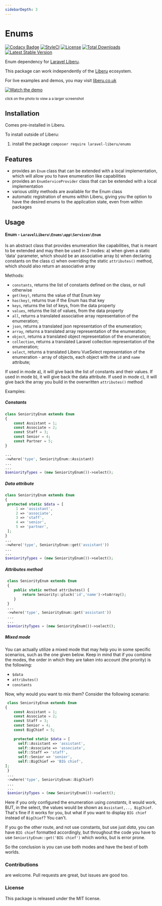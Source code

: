 ```yaml
---
sidebarDepth: 3
---
```


# Enums

[![Codacy Badge](https://api.codacy.com/project/badge/Grade/6e342eff10f24db5b89be5fe203e424d)](https://www.codacy.com/app/laravel-liberu/enums?utm_source=github.com&amp;utm_medium=referral&amp;utm_content=laravel-liberu/enums&amp;utm_campaign=Badge_Grade)
[![StyleCI](https://github.styleci.io/repos/85492361/shield?branch=master)](https://github.styleci.io/repos/85492361)
[![License](https://poser.pugx.org/laravel-liberu/enums/license)](https://packagist.org/packages/laravel-liberu/datatable)
[![Total Downloads](https://poser.pugx.org/laravel-liberu/enums/downloads)](https://packagist.org/packages/laravel-liberu/enums)
[![Latest Stable Version](https://poser.pugx.org/laravel-liberu/enums/version)](https://packagist.org/packages/laravel-liberu/enums)

Enum dependency for [Laravel Liberu](https://github.com/laravel-liberu/Liberu).

This package can work independently of the [Liberu](https://github.com/laravel-liberu/Liberu) ecosystem.

For live examples and demos, you may visit [liberu.co.uk](https://www.liberu.co.uk)

[![Watch the demo](https://laravel-liberu.github.io/enums/screenshots/bulma_001_thumb.png)](https://laravel-liberu.github.io/enums/screenshots/bulma_001.png)

<sup>click on the photo to view a a larger screenshot</sup>

## Installation

Comes pre-installed in Liberu.

To install outside of Liberu:

1. install the package `composer require laravel-liberu/enums` 


## Features

- provides an `Enum` class that can be extended with a local implementation, which will allow you to have 
enumeration like capabilities
- provides an `EnumServiceProvider` class that can be extended with a local implementation
- various utility methods are available for the Enum class
- automatic registration of enums within Liberu, giving you the option to have the desired enums to the application state,
even from within packages

## Usage

#### Enum - `LaravelLiberu\Enums\app\Services\Enum`

Is an abstract class that provides enumeration like capabilities, that is meant to be extended 
and may then be used in 3 modes:
a) when given a static 'data' parameter, which should be an associative array
b) when declaring constants on the class
c) when overriding the static `attributes()` method, which should also return an associative array

Methods:
 - `constants`, returns the list of constants defined on the class, or null otherwise
 - `get(key)`, returns the value of that Enum key
 - `has(key)`, returns true if the Enum has that key
 - `keys`, returns the list of keys, from the data property
 - `values`, returns the list of values, from the data property
 - `all`, returns a translated associative array representation of the enumeration; 
 - `json`, returns a translated json representation of the enumeration; 
 - `array`, returns a translated array representation of the enumeration; 
 - `object`, returns a translated object representation of the enumeration; 
 - `collection`, returns a translated Laravel collection representation of the enumeration; 
 - `select`, returns a translated Liberu VueSelect representation of the enumeration - array of objects, 
 each object with the `id` and `name` attribute;
 
 If used in mode a), it will give back the list of constants and their values.
 If used in mode b), it will give back the data attribute.
 If used in mode c), it will give back the array you build in the overwritten `attributes()` method
 
 Examples:
 
 ##### Constants
 ```php
 class SeniorityEnum extends Enum
 {
     const Assistant = 1;
     const Associate = 2;
     const Staff = 3;
     const Senior = 4;
     const Partner = 5;
 }
 
 ...
 ->where('type', SeniorityEnum::Assistant)
 ...
 ...
 $seniorityTypes = (new SeniorityEnum())->select();
 ```
 
 ##### Data attribute
 ```php
 class SeniorityEnum extends Enum
{
  protected static $data = [
      1 => 'assistant',
      2 => 'associate',
      3 => 'staff',
      4 => 'senior',
      5 => 'partner',
  ];
 }
 ...
 ->where('type', SeniorityEnum::get('assistant'))
 ...
 ...
 $seniorityTypes = (new SeniorityEnum())->select();  
 ```

##### Attributes method
```php
 class SeniorityEnum extends Enum
 {
    public static method attributes() {
        return Seniority::pluck('id','name')->toArray();
    }
 }
 ...
 ->where('type', SeniorityEnum::get('assistant'))
 ...
 ...
 $seniorityTypes = (new SeniorityEnum())->select();  
 ```

##### Mixed mode
You can actually utilize a mixed mode that may help you in some specific scenarios, such as the one given below.
Keep in mind that if you combine the modes, the order in which they are taken into account (the priority) 
is the following:
- `$data`
- `attributes()` 
- `constants`

Now, why would you want to mix them? Consider the following scenario:

```php
 class SeniorityEnum extends Enum
{
    const Assistant = 1;
    const Associate = 2;
    const Staff = 3;
    const Senior = 4;
    const BigChief = 5;
    
    protected static $data = [
      self::Assistant => 'assistant',
      self::Associate => 'associate',
      self::Staff => 'staff',
      self::Senior => 'senior',
      self::BigChief => 'BIG chief',
];
 }
 ...
 ->where('type', SeniorityEnum::BigChief)
 ...
 ...
 $seniorityTypes = (new SeniorityEnum())->select();  
 ```
 
 Here if you only configured the enumeration using *constants*, it would work, BUT, in the select, 
 the values would be shown as `Assistant,.., BigChief`. That's fine if it works for you, but what if 
 you want to display `BIG chief` instead of `BigChief`? You can't.
 
 If you go the other route, and not use constants, but use just *data*, you can have `BIG chief` formatted accordingly,
 but throughout the code you have to use `SeniorityEnum::get('BIG chief')` which works, but is error prone.
 
 So the conclusion is you can use both modes and have the best of both worlds.
   
### Contributions

are welcome. Pull requests are great, but issues are good too.

### License

This package is released under the MIT license.
